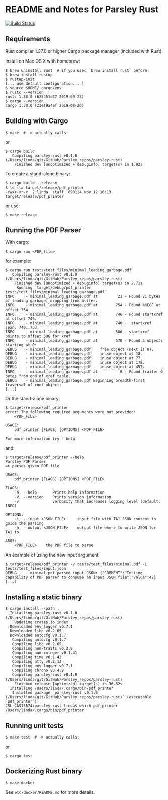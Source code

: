 # README and Notes for Parsley Rust

[![Build Status](https://travis-ci.com/SRI-CSL/parsley-rust.svg?token=o5TGhkjJAL4mzkVZNy5S&branch=master)](https://travis-ci.com/SRI-CSL/parsley-rust)

## Requirements

Rust compiler 1.37.0 or higher
Cargo package manager (included with Rust)

Install on Mac OS X with homebrew:

    $ brew uninstall rust  # if you used `brew install rust` before
    $ brew install rustup
    $ rustup-init
    [... use default configuration... ]
    $ source $HOME/.cargo/env
    $ rustc --version
    rustc 1.38.0 (625451e37 2019-09-23)
    $ cargo --version
    cargo 1.38.0 (23ef9a4ef 2019-08-20)

## Building with Cargo

    $ make  # -> actually calls:

or

    $ cargo build
       Compiling parsley-rust v0.1.0 (/Users/linda/git/GitHub/Parsley_repos/parsley-rust)
        Finished dev [unoptimized + debuginfo] target(s) in 1.92s

To create a stand-alone binary:

    $ cargo build --release
    $ ls -la target/release/pdf_printer
    -rwxr-xr-x  2 linda  staff  690124 Nov 12 16:13 target/release/pdf_printer

or use:

    $ make release

## Running the PDF Parser

With cargo:

    $ cargo run <PDF_file>

for example:

    $ cargo run tests/test_files/minimal_leading_garbage.pdf
       Compiling parsley-rust v0.1.0 (/Users/linda/git/GitHub/Parsley_repos/parsley-rust)
        Finished dev [unoptimized + debuginfo] target(s) in 2.71s
         Running `target/debug/pdf_printer tests/test_files/minimal_leading_garbage.pdf`
    INFO     - minimal_leading_garbage.pdf at         21 - Found 21 bytes of leading garbage, dropping from buffer.
    INFO     - minimal_leading_garbage.pdf at        754 - Found %%EOF at offset 754.
    INFO     - minimal_leading_garbage.pdf at        746 - Found startxref at offset 746.
    INFO     - minimal_leading_garbage.pdf at        740 -  startxref span: 740..753.
    INFO     - minimal_leading_garbage.pdf at        586 - startxref points to offset 586 for xref
    INFO     - minimal_leading_garbage.pdf at        570 - Found 5 objects starting at 0:
    DEBUG    - minimal_leading_garbage.pdf    free object (next is 0).
    DEBUG    - minimal_leading_garbage.pdf    inuse object at 18.
    DEBUG    - minimal_leading_garbage.pdf    inuse object at 77.
    DEBUG    - minimal_leading_garbage.pdf    inuse object at 178.
    DEBUG    - minimal_leading_garbage.pdf    inuse object at 457.
    INFO     - minimal_leading_garbage.pdf at          0 - Found trailer 0 bytes from end of xref table.
    DEBUG    - minimal_leading_garbage.pdf Beginning breadth-first traversal of root object:
    [...]
    
Or the stand-alone binary:

    $ target/release/pdf_printer
    error: The following required arguments were not provided:
        <PDF_FILE>
    
    USAGE:
        pdf_printer [FLAGS] [OPTIONS] <PDF_FILE>
    
    For more information try --help

and:

    $ target/release/pdf_printer --help
    Parsley PDF Parser
    => parses given PDF file
    
    USAGE:
        pdf_printer [FLAGS] [OPTIONS] <PDF_FILE>
    
    FLAGS:
        -h, --help       Prints help information
        -V, --version    Prints version information
        -v               verbosity that increases logging level (default: INFO)
    
    OPTIONS:
        -i, --input <JSON_FILE>     input file with TA1 JSON content to guide the parsing
        -o, --output <JSON_FILE>    output file where to write JSON for TA1 to
    
    ARGS:
        <PDF_FILE>    the PDF file to parse

An example of using the new input argument:

    $ target/release/pdf_printer -v tests/test_files/minimal.pdf -i tests/test_files/input.json
    DEBUG    - minimal.pdf parsed input JSON: {"COMMENT":"Testing capability of PDF parser to consume an input JSON file","value":42}
    [...]

    
## Installing a static binary

    $ cargo install --path .
      Installing parsley-rust v0.1.0 (/Users/linda/git/GitHub/Parsley_repos/parsley-rust)
        Updating crates.io index
      Downloaded env_logger v0.7.1
      Downloaded libc v0.2.65
      Downloaded autocfg v0.1.7
       Compiling autocfg v0.1.7
       Compiling libc v0.2.65
       Compiling num-traits v0.2.8
       Compiling num-integer v0.1.41
       Compiling time v0.1.42
       Compiling atty v0.2.13
       Compiling env_logger v0.7.1
       Compiling chrono v0.4.9
       Compiling parsley-rust v0.1.0 (/Users/linda/git/GitHub/Parsley_repos/parsley-rust)
        Finished release [optimized] target(s) in 36.82s
      Installing /Users/linda/.cargo/bin/pdf_printer
       Installed package `parsley-rust v0.1.0 (/Users/linda/git/GitHub/Parsley_repos/parsley-rust)` (executable `pdf_printer`)
    CSL-CAS15874:parsley-rust linda$ which pdf_printer
    /Users/linda/.cargo/bin/pdf_printer
         
## Running unit tests

    $ make test  # -> actually calls:

or

    $ cargo test

## Dockerizing Rust binary

    $ make docker

See `etc/docker/README.md` for more details.
